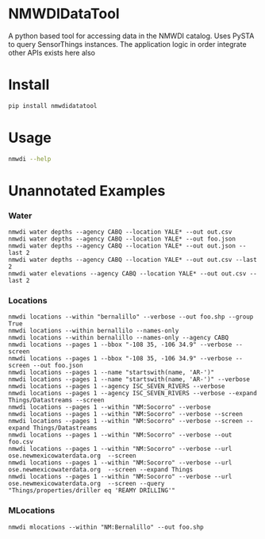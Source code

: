 # NMWDIDataTool
A python based tool for accessing data in the NMWDI catalog. Uses PySTA to query SensorThings instances. 
The application logic in order integrate other APIs exists here also


# Install

```sh
pip install nmwdidatatool
```

# Usage
```sh
nmwdi --help
```

# Unannotated Examples
### Water
```
nmwdi water depths --agency CABQ --location YALE* --out out.csv
nmwdi water depths --agency CABQ --location YALE* --out foo.json
nmwdi water depths --agency CABQ --location YALE* --out out.json --last 2
nmwdi water depths --agency CABQ --location YALE* --out out.csv --last 2
nmwdi water elevations --agency CABQ --location YALE* --out out.csv --last 2
```
### Locations
```
nmwdi locations --within "bernalillo" --verbose --out foo.shp --group True
nmwdi locations --within bernallilo --names-only
nmwdi locations --within bernalillo --names-only --agency CABQ
nmwdi locations --pages 1 --bbox "-108 35, -106 34.9" --verbose --screen
nmwdi locations --pages 1 --bbox "-108 35, -106 34.9" --verbose --screen --out foo.json
nmwdi locations --pages 1 --name "startswith(name, 'AR-')"
nmwdi locations --pages 1 --name "startswith(name, 'AR-')" --verbose
nmwdi locations --pages 1 --agency ISC_SEVEN_RIVERS --verbose
nmwdi locations --pages 1 --agency ISC_SEVEN_RIVERS --verbose --expand Things/Datastreams --screen
nmwdi locations --pages 1 --within "NM:Socorro" --verbose
nmwdi locations --pages 1 --within "NM:Socorro" --verbose --screen
nmwdi locations --pages 1 --within "NM:Socorro" --verbose --screen --expand Things/Datastreams
nmwdi locations --pages 1 --within "NM:Socorro" --verbose --out foo.csv
nmwdi locations --pages 1 --within "NM:Socorro" --verbose --url ose.newmexicowaterdata.org  --screen
nmwdi locations --pages 1 --within "NM:Socorro" --verbose --url ose.newmexicowaterdata.org  --screen --expand Things
nmwdi locations --pages 1 --within "NM:Socorro" --verbose --url ose.newmexicowaterdata.org  --screen --query "Things/properties/driller eq 'REAMY DRILLING'"
```

### MLocations
```
nmwdi mlocations --within "NM:Bernalillo" --out foo.shp 
```
